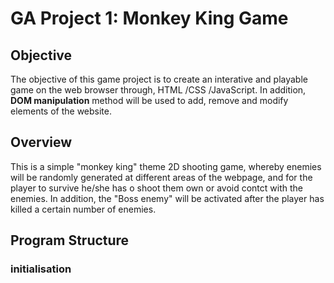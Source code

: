 # GA Project 1: Monkey King Game

## Objective
The objective of this game project is to create an interative and playable game on the web browser through, HTML /CSS /JavaScript. In addition, **DOM manipulation** method will be used to add, remove and modify elements of the website.

## Overview
This is a simple "monkey king" theme 2D shooting game, whereby enemies will be randomly generated at different areas of the webpage, and for the player to survive he/she has o shoot them own or avoid contct with the enemies. In addition, the "Boss enemy" will be activated after the player has killed a certain number of enemies.

## Program Structure

### initialisation
